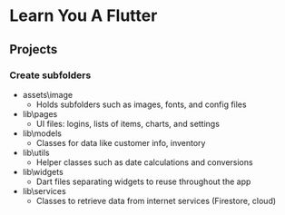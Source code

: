 # Learn You A Flutter

## Projects

### Create subfolders
* assets\image
  * Holds subfolders such as images, fonts, and config files
* lib\pages
  * UI files: logins, lists of items, charts, and settings
* lib\models
  * Classes for data like customer info, inventory
* lib\utils
  * Helper classes such as date calculations and conversions
* lib\widgets
  * Dart files separating widgets to reuse throughout the app
* lib\services
  * Classes to retrieve data from internet services (Firestore, cloud)
